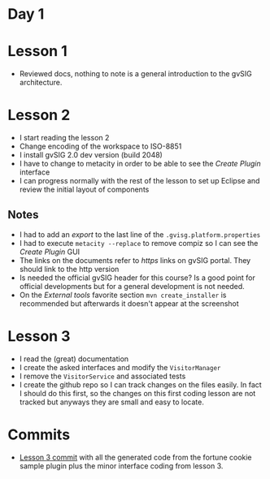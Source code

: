 Day 1
============================================


# Lesson 1

- Reviewed docs, nothing to note is a general introduction to the gvSIG architecture.


# Lesson 2

- I start reading the lesson 2
- Change encoding of the workspace to ISO-8851
- I install gvSIG 2.0 dev version (build 2048)
- I have to change to metacity in order to be able to see the _Create Plugin_ interface
- I can progress normally with the rest of the lesson to set up Eclipse and review the initial layout of components

## Notes 

- I had to add an _export_ to the last line of the `.gvisg.platform.properties`
- I had to execute `metacity --replace` to remove compiz so I can see the _Create Plugin_ GUI
- The links on the documents refer to _https_ links on gvSIG portal. They should link to the http version
- Is needed the official gvSIG header for this course? Is a good point for official developments but for a
  general development is not needed.
- On the _External tools_ favorite section `mvn create_installer` is recommended but afterwards it doesn't appear
  at the screenshot

# Lesson 3

- I read the (great) documentation
- I create the asked interfaces and modify the `VisitorManager`
- I remove the `VisitorService` and associated tests
- I create the github repo so I can track changes on the files easily. In fact I should do this first, so the changes
  on this first coding lesson are not tracked but anyways they are small and easy to locate.


# Commits

- [Lesson 3 commit](https://github.com/jsanz/gvsig-2-dev-course/commit/f4614a8d897c162fa423f93e74de697f50a6e690) with 
  all the generated code from the fortune cookie sample plugin plus the minor interface coding from lesson 3.


